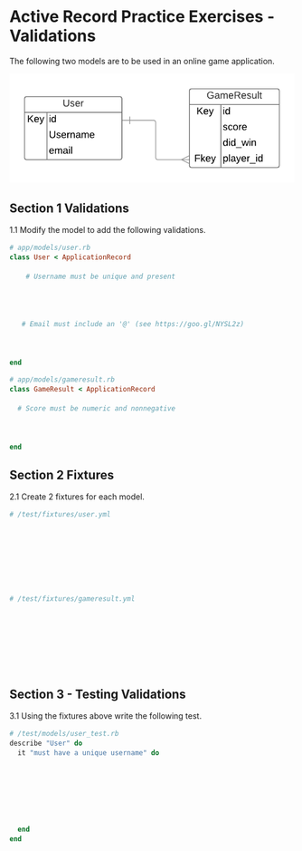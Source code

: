 # Active Record Practice Exercises - Validations

The following two models are to be used in an online game application.

![model erd](./images/game_erd.png)

## Section 1 Validations

1.1  Modify the model to add the following validations.

```ruby
# app/models/user.rb
class User < ApplicationRecord

    # Username must be unique and present




   # Email must include an '@' (see https://goo.gl/NYSL2z)



end
```


```ruby
# app/models/gameresult.rb
class GameResult < ApplicationRecord

  # Score must be numeric and nonnegative



end
```

## Section 2 Fixtures

2.1  Create 2 fixtures for each model.

```yml
# /test/fixtures/user.yml









```

```yml
# /test/fixtures/gameresult.yml









```


## Section 3 - Testing Validations

3.1  Using the fixtures above write the following test.

```ruby
# /test/models/user_test.rb
describe "User" do
  it "must have a unique username" do







  end
end
```
